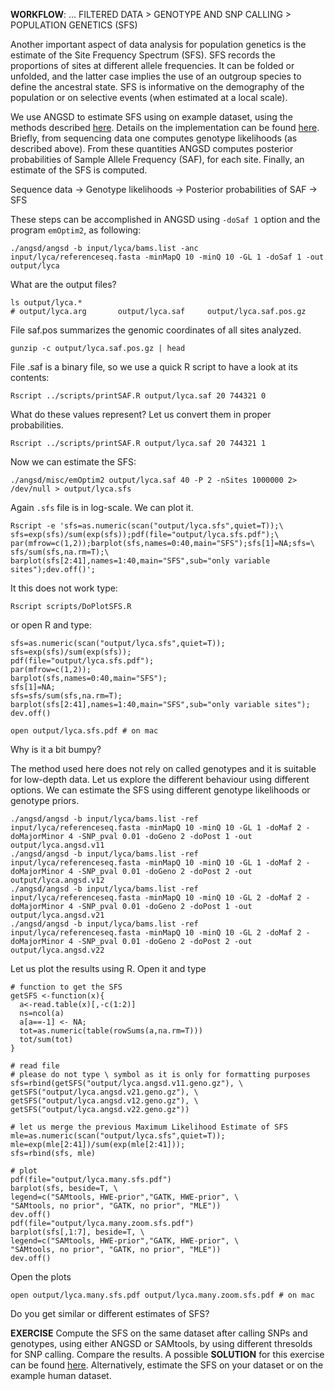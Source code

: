 
**WORKFLOW**:
... FILTERED DATA > GENOTYPE AND SNP CALLING > POPULATION GENETICS (SFS)

Another important aspect of data analysis for population genetics is the estimate of the Site Frequency Spectrum (SFS). SFS records the proportions of sites
at different allele frequencies. It can be folded or unfolded, and the latter case implies the use of an outgroup species to define the ancestral state. SFS
is informative on the demography of the population or on selective events (when estimated at a local scale).

We use ANGSD to estimate SFS using on example dataset, using the methods described [here](http://www.ncbi.nlm.nih.gov/pubmed/22911679).
Details on the implementation can be found [here](http://popgen.dk/angsd/index.php/SFS_Estimation).
Briefly, from sequencing data one computes genotype likelihoods (as described above). 
From these quantities ANGSD computes posterior probabilities of Sample Allele Frequency (SAF), for each site. Finally, an estimate of the SFS is computed.

Sequence data -> Genotype likelihoods -> Posterior probabilities of SAF -> SFS

These steps can be accomplished in ANGSD using `-doSaf 1` option and the program `emOptim2`, as following:
```
./angsd/angsd -b input/lyca/bams.list -anc input/lyca/referenceseq.fasta -minMapQ 10 -minQ 10 -GL 1 -doSaf 1 -out output/lyca
```
What are the output files?
```
ls output/lyca.*
# output/lyca.arg		output/lyca.saf		output/lyca.saf.pos.gz
```

File saf.pos summarizes the genomic coordinates of all sites analyzed. 
```
gunzip -c output/lyca.saf.pos.gz | head
```
File .saf is a binary file, so we use a quick R script to have a look at its contents:
```
Rscript ../scripts/printSAF.R output/lyca.saf 20 744321 0
```
What do these values represent?
Let us convert them in proper probabilities.
```
Rscript ../scripts/printSAF.R output/lyca.saf 20 744321 1
```

Now we can estimate the SFS:
```
./angsd/misc/emOptim2 output/lyca.saf 40 -P 2 -nSites 1000000 2> /dev/null > output/lyca.sfs 
```
Again `.sfs` file is in log-scale. We can plot it.
```
Rscript -e 'sfs=as.numeric(scan("output/lyca.sfs",quiet=T));\
sfs=exp(sfs)/sum(exp(sfs));pdf(file="output/lyca.sfs.pdf");\
par(mfrow=c(1,2));barplot(sfs,names=0:40,main="SFS");sfs[1]=NA;sfs=\
sfs/sum(sfs,na.rm=T);\
barplot(sfs[2:41],names=1:40,main="SFS",sub="only variable sites");dev.off()';
```

It this does not work type:
```
Rscript scripts/DoPlotSFS.R
```
or open R and type:
```
sfs=as.numeric(scan("output/lyca.sfs",quiet=T));
sfs=exp(sfs)/sum(exp(sfs));
pdf(file="output/lyca.sfs.pdf");
par(mfrow=c(1,2));
barplot(sfs,names=0:40,main="SFS");
sfs[1]=NA;
sfs=sfs/sum(sfs,na.rm=T);
barplot(sfs[2:41],names=1:40,main="SFS",sub="only variable sites");
dev.off()
```

```
open output/lyca.sfs.pdf # on mac
```
Why is it a bit bumpy?

The method used here does not rely on called genotypes and it is suitable for low-depth data.
Let us explore the different behaviour using different options. 
We can estimate the SFS using different genotype likelihoods or genotype priors.

```
./angsd/angsd -b input/lyca/bams.list -ref input/lyca/referenceseq.fasta -minMapQ 10 -minQ 10 -GL 1 -doMaf 2 -doMajorMinor 4 -SNP_pval 0.01 -doGeno 2 -doPost 1 -out output/lyca.angsd.v11
./angsd/angsd -b input/lyca/bams.list -ref input/lyca/referenceseq.fasta -minMapQ 10 -minQ 10 -GL 1 -doMaf 2 -doMajorMinor 4 -SNP_pval 0.01 -doGeno 2 -doPost 2 -out output/lyca.angsd.v12
./angsd/angsd -b input/lyca/bams.list -ref input/lyca/referenceseq.fasta -minMapQ 10 -minQ 10 -GL 2 -doMaf 2 -doMajorMinor 4 -SNP_pval 0.01 -doGeno 2 -doPost 1 -out output/lyca.angsd.v21
./angsd/angsd -b input/lyca/bams.list -ref input/lyca/referenceseq.fasta -minMapQ 10 -minQ 10 -GL 2 -doMaf 2 -doMajorMinor 4 -SNP_pval 0.01 -doGeno 2 -doPost 2 -out output/lyca.angsd.v22
```

Let us plot the results using R. Open it and type
```
# function to get the SFS
getSFS <-function(x){
  a<-read.table(x)[,-c(1:2)]
  ns=ncol(a)
  a[a==-1] <- NA;
  tot=as.numeric(table(rowSums(a,na.rm=T)))
  tot/sum(tot)
}

# read file
# please do not type \ symbol as it is only for formatting purposes
sfs=rbind(getSFS("output/lyca.angsd.v11.geno.gz"), \
getSFS("output/lyca.angsd.v21.geno.gz"), \
getSFS("output/lyca.angsd.v12.geno.gz"), \
getSFS("output/lyca.angsd.v22.geno.gz"))

# let us merge the previous Maximum Likelihood Estimate of SFS
mle=as.numeric(scan("output/lyca.sfs",quiet=T));
mle=exp(mle[2:41])/sum(exp(mle[2:41]));
sfs=rbind(sfs, mle)

# plot
pdf(file="output/lyca.many.sfs.pdf")
barplot(sfs, beside=T, \
legend=c("SAMtools, HWE-prior","GATK, HWE-prior", \
"SAMtools, no prior", "GATK, no prior", "MLE"))
dev.off()
pdf(file="output/lyca.many.zoom.sfs.pdf")
barplot(sfs[,1:7], beside=T, \
legend=c("SAMtools, HWE-prior","GATK, HWE-prior", \
"SAMtools, no prior", "GATK, no prior", "MLE"))
dev.off()
```

Open the plots
```
open output/lyca.many.sfs.pdf output/lyca.many.zoom.sfs.pdf # on mac
```
Do you get similar or different estimates of SFS?


**EXERCISE**
Compute the SFS on the same dataset after calling SNPs and genotypes, using either ANGSD or SAMtools, by using different thresolds for SNP calling.
Compare the results.
A possible **SOLUTION** for this exercise can be found [here](https://github.com/mfumagalli/EvoGen_course/blob/master/solutions.md).
Alternatively, estimate the SFS on your dataset or on the example human dataset.








